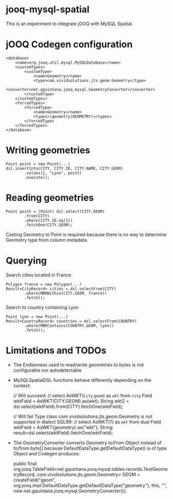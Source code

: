 jooq-mysql-spatial
==================

This is an experiment to integrate jOOQ with MySQL Spatial.

# jOOQ Codegen configuration

    <database>
        <name>org.jooq.util.mysql.MySQLDatabase</name>
        <customTypes>
            <customType>
                <name>Geometry</name>
                <type>com.vividsolutions.jts.geom.Geometry</type>
                <converter>net.gquintana.jooq.mysql.GeometryConverter</converter>
            </customType>
        </customTypes>
        <forcedTypes>
            <forcedType>
                <name>Geometry</name>
                <types>(geometry|GEOMETRY)</types>
            </forcedType>
        </forcedTypes>
    </database>

# Writing geometries

    Point point = new Point(...)
    dsl.insertInto(CITY, CITY.ID, CITY.NAME, CITY.GEOM)
            .values(1, "Lyon", point)
            .execute();

# Reading geometries

    Point point = (Point) dsl.select(CITY.GEOM)
            .from(CITY)
            .where(CITY.ID.eq(1))
            .fetchOne(CITY.GEOM);

Casting Geometry to Point is required because there is no way to determine Geometry type from column metadata.

# Querying 

Search cities located in France

    Polygon france = new Polygon(...)
    Result<CityRecord> cities = dsl.selectFrom(CITY)
            .where(MBRWithin(CITY.GEOM, france))
            .fetch();

Search to country containing Lyon

    Point lyon = new Point(...)
    Result<CountryRecord> countries = dsl.selectFrom(COUNTRY)
            .where(MBRContains(COUNTRY.GEOM, lyon))
            .fetch();

# Limitations and TODOs

- The Endianness used to read/write geometries to bytes is not configurable nor autodetectable
- MySQLSpatialDSL functions behave differently depending on the context:

    // Will succeed:
    // select AsWKT(`city`.`geom`) as `wkt` from `city`
    Field<String> wktField = AsWKT(CITY.GEOM).as(wkt);
    String wkt2 = dsl.select(wktField).from(CITY).fetchOne(wktField);

    // Will fail Type class com.vividsolutions.jts.geom.Geometry is not supported in dialect SQL99:
    // select AsWKT(?) as `wkt` from dual
    Field<String> wktField = AsWKT(geometry).as("wkt");
    String result=dsl.select(wktField).fetchOne(wktField);

- The GeometryConverter converts Geometry to/from Object 
    instead of to/from byte[]  because DefaultDataType.getDefaultDataType() is of type Object 
    and Codegen produces:

    public final org.jooq.TableField<net.gquintana.jooq.mysql.tables.records.TestGeometryRecord, com.vividsolutions.jts.geom.Geometry> GEOM = 
        createField("geom", 
            org.jooq.impl.DefaultDataType.getDefaultDataType("geometry"), 
            this, 
            "", 
            new net.gquintana.jooq.mysql.GeometryConverter());


